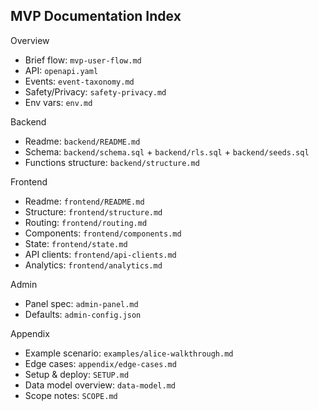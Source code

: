 ## MVP Documentation Index

Overview
- Brief flow: `mvp-user-flow.md`
- API: `openapi.yaml`
- Events: `event-taxonomy.md`
- Safety/Privacy: `safety-privacy.md`
- Env vars: `env.md`

Backend
- Readme: `backend/README.md`
- Schema: `backend/schema.sql` + `backend/rls.sql` + `backend/seeds.sql`
- Functions structure: `backend/structure.md`

Frontend
- Readme: `frontend/README.md`
- Structure: `frontend/structure.md`
- Routing: `frontend/routing.md`
- Components: `frontend/components.md`
- State: `frontend/state.md`
- API clients: `frontend/api-clients.md`
- Analytics: `frontend/analytics.md`

Admin
- Panel spec: `admin-panel.md`
- Defaults: `admin-config.json`

Appendix
- Example scenario: `examples/alice-walkthrough.md`
- Edge cases: `appendix/edge-cases.md`
- Setup & deploy: `SETUP.md`
- Data model overview: `data-model.md`
- Scope notes: `SCOPE.md`

